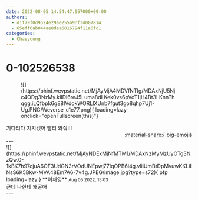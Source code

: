 ```yaml
---
date: 2022-08-05 14:54:47.957000+09:00
authors:
  - d1f79f0d9524e29ae255b9df3d007814
  - 65eff6ab044ae8dea6816794f11a6fc1
categories:
  - Chaeyoung
---
```


# 0-102526538

<div class="post-container" markdown="1">
<div class="content-container md-sidebar__scrollwrap" markdown="1">


<figure markdown="1">
![](https://phinf.wevpstatic.net/MjAyMjA4MDVfNTIg/MDAxNjU5Njc4ODg3NzMy.kIlDI6reJ5Luma8dLKek0vs6pVoT1jH4Bt3LKnnThqgg.iLQfbpk6g88IVdokWORLlXUnb7fgut3go8qhp7Uj1-Ug.PNG/Weverse_c1e77.png){ loading=lazy onclick="openFullscreen(this)"}
</figure>
기다리다 지치겠어 빨리 와줘!!!

</div>
</div>

<div style="text-align: right;" markdown="1">
<a href="https://weverse.io/fromis9/fanpost/0-102526538" style="text-align: right;">:material-share:{.big-emoji}</a>
</div>
---

<div class="comments-container md-sidebar__scrollwrap" markdown="1">
<div class="comment" markdown="1">
<div class='id-container' markdown="1">
![](https://phinf.wevpstatic.net/MjAyNDExMjNfMTM1/MDAxNzMyMzUyOTg3NzQw.0-1kBK7h97cjuA6OF3UdGN3rVOdUNEpwj77IqOPB6i4g.vliiUmBtDpMvuwKKLiINsS6K5Bkw-MVA48Em7A6-7v4g.JPEG/image.jpg?type=s72){ pfp loading=lazy }
**<span class="artist">이채영</span>** <small>Aug 05 2022, 15:03</small><br>
</div>
<div class='comment-body' markdown="1">
근데 나한테 왜굴애
</div>
</div>
</div>
---
